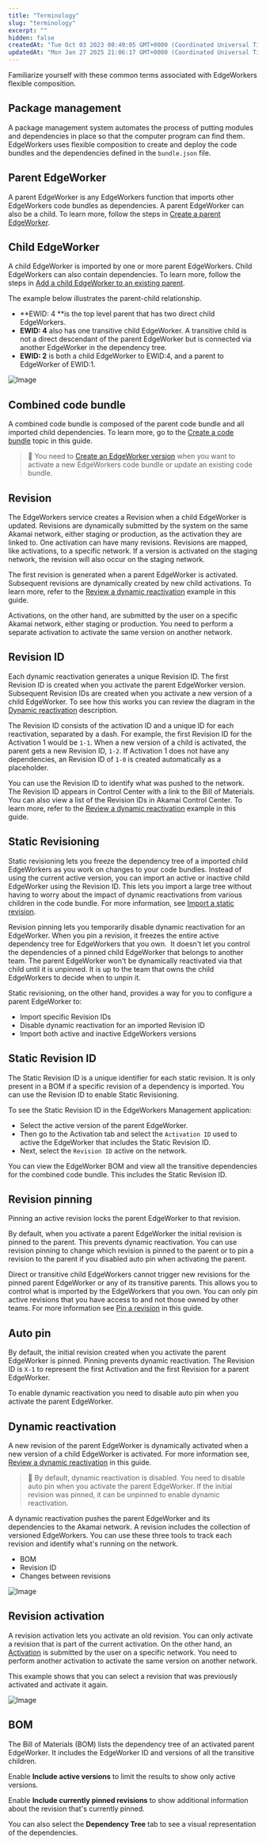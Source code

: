 ```yaml
---
title: "Terminology"
slug: "terminology"
excerpt: ""
hidden: false
createdAt: "Tue Oct 03 2023 00:49:05 GMT+0000 (Coordinated Universal Time)"
updatedAt: "Mon Jan 27 2025 21:06:17 GMT+0000 (Coordinated Universal Time)"
---
```

Familiarize yourself with these common terms associated with EdgeWorkers flexible composition.

## Package management

A package management system automates the process of putting modules and dependencies in place so that the computer program can find them. EdgeWorkers uses flexible composition to create and deploy the code bundles and the dependencies defined in the `bundle.json` file.

## Parent EdgeWorker

A parent EdgeWorker is any EdgeWorkers function that imports other EdgeWorkers code bundles as dependencies.  A parent EdgeWorker can also be a child. To learn more, follow the steps in [Create a parent EdgeWorker](create-a-parent-edgeworker.md).

## Child EdgeWorker

A child EdgeWorker is imported by one or more parent EdgeWorkers. Child EdgeWorkers can also contain dependencies. To learn more, follow the steps in [Add a child EdgeWorker to an existing parent](add-child-edgeworkers.md).

The example below illustrates the parent-child relationship.

- **EWID: 4 **is the top level parent that has two direct child EdgeWorkers. 
- **EWID: 4** also has one transitive child EdgeWorker. A transitive child is not a direct descendant of the parent EdgeWorker but is connected via another EdgeWorker in the dependency tree.
- **EWID: 2** is both a child EdgeWorker to EWID:4, and a parent to EdgeWorker of EWID:1.
<Frame>
  <img src="https://techdocs.akamai.com/edgeworkers/img/parentChildRelationship-v3.jpg" alt="Image"/>
</Frame>


## Combined code bundle

A combined code bundle is composed of the parent code bundle and all imported child dependencies. To learn more, go to the [Create a code bundle](create-a-code-bundle.md) topic in this guide.

> 📘 You need to [Create an EdgeWorker version](manage-edgeworkers.md#create-an-edgeworker-version) when you want to activate a new EdgeWorkers code bundle or update an existing code bundle.

## Revision

The EdgeWorkers service creates a Revision when a child EdgeWorker is updated. Revisions are dynamically submitted by the system on the same Akamai network, either staging or production, as the activation they are linked to. One activation can have many revisions. Revisions are mapped, like activations, to a specific network. If a version is activated on the staging network, the revision will also occur on the staging network.  

The first revision is generated when a parent EdgeWorker is activated. Subsequent revisions are dynamically created by new child activations. To learn more, refer to the [Review a dynamic reactivation](dynamic-reactivation.md) example in this guide.

Activations, on the other hand, are submitted by the user on a specific Akamai network, either staging or production. You need to perform a separate activation to activate the same version on another network.

## Revision ID

Each dynamic reactivation generates a unique Revision ID. The first Revision ID is created when you activate the parent EdgeWorker version. Subsequent Revision IDs are created when you activate a new version of a child EdgeWorker. To see how this works you can review the diagram in the [Dynamic reactivation](terminology.md#dynamic-reactivation) description.

The Revision ID consists of the activation ID and a unique ID for each reactivation, separated by a dash. For example, the first Revision ID for the Activation 1 would be `1-1`. When a new version of a child is activated, the parent gets a new Revision ID, `1-2`.   If Activation 1 does not have any dependencies, an Revision ID of `1-0` is created automatically as a placeholder.

You can use the Revision ID to identify what was pushed to the network. The Revision ID appears in Control Center with a link to the Bill of Materials. You can also view a list of the Revision IDs in Akamai Control Center. To learn more, refer to the [Review a dynamic reactivation](dynamic-reactivation.md) example in this guide.

## Static Revisioning

Static revisioning lets you freeze the dependency tree of a imported child EdgeWorkers as you work on changes to your code bundles. Instead of using the current active version, you can import an active or inactive child EdgeWorker using the Revision ID. This lets you import a large tree without having to worry about the impact of dynamic reactivations from various children in the code bundle. For more information, see [Import a static revision](review-a-static-activation.md).

Revision pinning lets you temporarily disable dynamic reactivation for an EdgeWorker. When you pin a revision, it freezes the entire active dependency tree for EdgeWorkers that you own.  It doesn't let you control the dependencies of a pinned child EdgeWorker that belongs to another team. The parent EdgeWorker won't be dynamically reactivated via that child until it is unpinned. It is up to the team that owns the child EdgeWorkers to decide when to unpin it. 

Static revisioning, on the other hand, provides a way for you to configure a parent EdgeWorker to:

- Import specific Revision IDs
- Disable dynamic reactivation for an imported Revision ID
- Import both active and inactive EdgeWorkers versions

## Static Revision ID

The Static Revision ID is a unique identifier for each static revision. It is only present in a BOM if a specific revision of a dependency is imported. You can use the Revision ID to enable Static Revisioning.

To see the Static Revision ID in the EdgeWorkers Management application: 

- Select the active version of the parent EdgeWorker.
- Then go to the Activation tab and select the `Activation ID` used to active the EdgeWorker that includes the Static Revision ID.
- Next, select the `Revision ID` active on the network.

You can view the EdgeWorker BOM and view all the transitive dependencies for the combined code bundle. This includes the Static Revision ID.

## Revision pinning

Pinning an active revision locks the parent EdgeWorker to that revision.

By default, when you activate a parent EdgeWorker the initial revision is pinned to the parent. This prevents dynamic reactivation. You can use revision pinning to change which revision is pinned to the parent or to pin a revision to the parent if you disabled auto pin when activating the parent. 

Direct or transitive child EdgeWorkers cannot trigger new revisions for the pinned parent EdgeWorker or any of its transitive parents. This allows you to control what is imported by the EdgeWorkers that you own. You can only pin active revisions that you have access to and not those owned by other teams. For more information see [Pin a revision](pin-a-revision.md) in this guide.

## Auto pin

By default, the initial revision created when you activate the parent EdgeWorker is pinned. Pinning prevents dynamic reactivation. The Revision ID is `X-1` to represent the first Activation and the first Revision for a parent EdgeWorker.

To enable dynamic reactivation you need to disable auto pin when you activate the parent EdgeWorker.

## Dynamic reactivation

A new revision of the parent EdgeWorker is dynamically activated when a new version of a child EdgeWorker is activated. For more information see, [Review a dynamic reactivation](dynamic-reactivation.md) in this guide.

> 📘 By default, dynamic reactivation is disabled. You need to disable auto pin when you activate the parent EdgeWorker. If the initial revision was pinned, it can be unpinned to enable dynamic reactivation.

A dynamic reactivation pushes the parent EdgeWorker and its dependencies to the Akamai network. A revision includes the collection of versioned EdgeWorkers. You can use these three tools to track each revision and identify what's running on the network.  

- BOM  
- Revision ID  
- Changes between revisions
<Frame>
  <img src="https://techdocs.akamai.com/edgeworkers/img/dynamicReactivation-v4.jpg" alt="Image"/>
</Frame>


## Revision activation

A revision activation lets you activate an old revision. You can only activate a revision that is part of the current activation. On the other hand, an [Activation](manage-edgeworkers.md#activate-an-edgeworker-version) is submitted by the user on a specific network. You need to perform another activation to activate the same version on another network.

This example shows that you can select a revision that was previously activated and activate it again.
<Frame>
  <img src="https://techdocs.akamai.com/edgeworkers/img/revisionActivation-v5.jpg" alt="Image"/>
</Frame>


## BOM

The Bill of Materials (BOM) lists the dependency tree of an activated parent EdgeWorker. It includes the EdgeWorker ID and versions of all the transitive children.

Enable **Include active versions** to limit the results to show only active versions.

Enable **Include currently pinned revisions** to show additional information about the revision that's currently pinned.

You can also select the **Dependency Tree** tab to see a visual representation of the dependencies.
